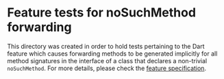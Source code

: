 # Feature tests for noSuchMethod forwarding

This directory was created in order to hold tests pertaining to the
Dart feature which causes forwarding methods to be generated
implicitly for all method signatures in the interface of a class that
declares a non-trivial `noSuchMethod`. For more details, please check
the
[feature specification](https://github.com/dart-lang/sdk/blob/master/docs/language/informal/nosuchmethod-forwarding.md).
